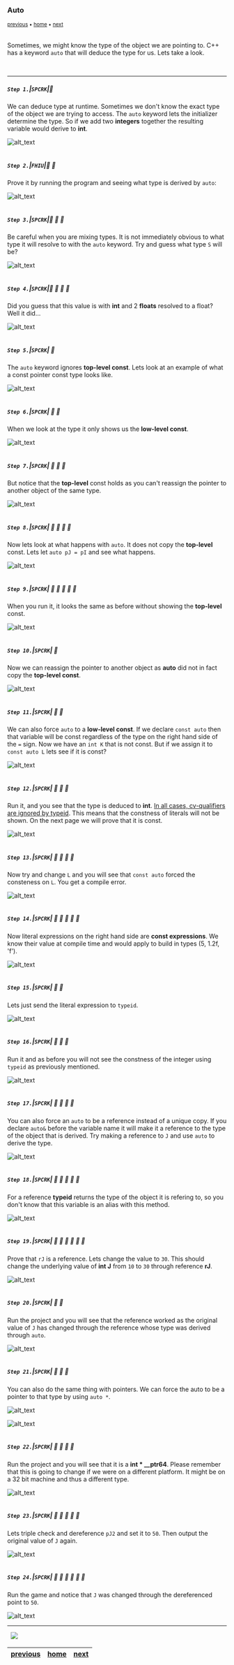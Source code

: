 <img src="https://via.placeholder.com/1000x4/45D7CA/45D7CA" alt="drawing" height="4px"/>

### Auto

<sub>[previous](../) • [home](../README.md#user-content-gms2-top-down-shooter) • [next](../)</sub>

<img src="https://via.placeholder.com/1000x4/45D7CA/45D7CA" alt="drawing" height="4px"/>

Sometimes, we might know the type of the object we are pointing to.  C++ has a keyword `auto` that will deduce the type for us.  Lets take a look.

<br>

---


##### `Step 1.`\|`SPCRK`|:small_blue_diamond:

We can deduce type at runtime.  Sometimes we don't know the exact type of the object we are trying to access.  The `auto` keyword lets the initializer determine the type.  So if we add two **integers** together the resulting variable would derive to **int**.  

![alt_text](images/autoKeyword.jpg)

<img src="https://via.placeholder.com/500x2/45D7CA/45D7CA" alt="drawing" height="2px" alt = ""/>

##### `Step 2.`\|`FHIU`|:small_blue_diamond: :small_blue_diamond: 

Prove it by running the program and seeing what type is derived by `auto`:

![alt_text](images/ProveAutoToInt.jpg)

<img src="https://via.placeholder.com/500x2/45D7CA/45D7CA" alt="drawing" height="2px" alt = ""/>

##### `Step 3.`\|`SPCRK`|:small_blue_diamond: :small_blue_diamond: :small_blue_diamond:

Be careful when you are mixing types. It is not immediately obvious to what type it will resolve to with the `auto` keyword.  Try and guess what type `S` will be?

![alt_text](images/BeCarefulWithMixedTypes.jpg)

<img src="https://via.placeholder.com/500x2/45D7CA/45D7CA" alt="drawing" height="2px" alt = ""/>

##### `Step 4.`\|`SPCRK`|:small_blue_diamond: :small_blue_diamond: :small_blue_diamond: :small_blue_diamond:

Did you guess that this value is with **int** and 2 **floats** resolved to a float?  Well it did...

![alt_text](images/DidYouGuessFloat.jpg)

<img src="https://via.placeholder.com/500x2/45D7CA/45D7CA" alt="drawing" height="2px" alt = ""/>

##### `Step 5.`\|`SPCRK`| :small_orange_diamond:

The `auto` keyword ignores **top-level const**. Lets look at an example of what a const pointer const type looks like.

![alt_text](images/AutoIgnoresTopLevelConst.jpg)

<img src="https://via.placeholder.com/500x2/45D7CA/45D7CA" alt="drawing" height="2px" alt = ""/>

##### `Step 6.`\|`SPCRK`| :small_orange_diamond: :small_blue_diamond:

 When we look at the type it only shows us the **low-level const**.

![alt_text](images/ConstConstTypeDebugger.jpg)

<img src="https://via.placeholder.com/500x2/45D7CA/45D7CA" alt="drawing" height="2px" alt = ""/>

##### `Step 7.`\|`SPCRK`| :small_orange_diamond: :small_blue_diamond: :small_blue_diamond:

But notice that the **top-level** const holds as you can't reassign the pointer to another object of the same type.

![alt_text](images/TopLevelConstHolds.jpg)

<img src="https://via.placeholder.com/500x2/45D7CA/45D7CA" alt="drawing" height="2px" alt = ""/>

##### `Step 8.`\|`SPCRK`| :small_orange_diamond: :small_blue_diamond: :small_blue_diamond: :small_blue_diamond:

Now lets look at what happens with `auto`.  It does not copy the **top-level** const.  Lets let `auto pJ = pI` and see what happens.

![alt_text](images/AutoDoesntCopyHighLevel.jpg)

<img src="https://via.placeholder.com/500x2/45D7CA/45D7CA" alt="drawing" height="2px" alt = ""/>

##### `Step 9.`\|`SPCRK`| :small_orange_diamond: :small_blue_diamond: :small_blue_diamond: :small_blue_diamond: :small_blue_diamond:

 When you run it, it looks the same as before without showing the **top-level** const.

![alt_text](images/StillLeavesOffTopLevelConst.jpg)

<img src="https://via.placeholder.com/500x2/45D7CA/45D7CA" alt="drawing" height="2px" alt = ""/>

##### `Step 10.`\|`SPCRK`| :large_blue_diamond:

Now we can reassign the pointer to another object as **auto** did not in fact copy the **top-level const**.

![alt_text](images/ProvesDidntCopyConst.jpg)

<img src="https://via.placeholder.com/500x2/45D7CA/45D7CA" alt="drawing" height="2px" alt = ""/>

##### `Step 11.`\|`SPCRK`| :large_blue_diamond: :small_blue_diamond: 

We can also force `auto` to a **low-level const**.  If we declare `const auto` then that variable will be const regardless of the type on the right hand side of the `=` sign.  Now we have an `int K` that is not const.  But if we assign it to `const auto L` lets see if it is const?

![alt_text](images/MakeAutoConst.jpg)

<img src="https://via.placeholder.com/500x2/45D7CA/45D7CA" alt="drawing" height="2px" alt = ""/>


##### `Step 12.`\|`SPCRK`| :large_blue_diamond: :small_blue_diamond: :small_blue_diamond: 

Run it, and you see that the type is deduced to **int**. [In all cases, cv-qualifiers are ignored by typeid](https://en.cppreference.com/w/cpp/language/typeid#Explanation).  This means that the constness of literals will not be shown. On the next page we will prove that it is const.

![alt_text](images/TypeInt.jpg)

<img src="https://via.placeholder.com/500x2/45D7CA/45D7CA" alt="drawing" height="2px" alt = ""/>

##### `Step 13.`\|`SPCRK`| :large_blue_diamond: :small_blue_diamond: :small_blue_diamond:  :small_blue_diamond: 

 Now try and change `L` and you will see that `const auto` forced the consteness on `L`.  You get a compile error.

![alt_text](images/ConstAutoWorked.jpg)

<img src="https://via.placeholder.com/500x2/45D7CA/45D7CA" alt="drawing" height="2px" alt = ""/>

##### `Step 14.`\|`SPCRK`| :large_blue_diamond: :small_blue_diamond: :small_blue_diamond: :small_blue_diamond:  :small_blue_diamond: 

Now literal expressions on the right hand side are **const expressions**. We know their value at compile time and would apply to build in types (5, 1.2f, 'f').  

![alt_text](images/ConstLiterals.jpg)

<img src="https://via.placeholder.com/500x2/45D7CA/45D7CA" alt="drawing" height="2px" alt = ""/>

##### `Step 15.`\|`SPCRK`| :large_blue_diamond: :small_orange_diamond: 

 Lets just send the literal expression to `typeid`.

![alt_text](images/5LiteralOutput.jpg)

<img src="https://via.placeholder.com/500x2/45D7CA/45D7CA" alt="drawing" height="2px" alt = ""/>

##### `Step 16.`\|`SPCRK`| :large_blue_diamond: :small_orange_diamond:   :small_blue_diamond: 

 Run it and as before you will not see the constness of the integer using `typeid` as previously mentioned.

![alt_text](images/LiteralConstMissing.jpg)

<img src="https://via.placeholder.com/500x2/45D7CA/45D7CA" alt="drawing" height="2px" alt = ""/>

##### `Step 17.`\|`SPCRK`| :large_blue_diamond: :small_orange_diamond: :small_blue_diamond: :small_blue_diamond:

You can also force an `auto` to be a reference instead of a unique copy.  If you declare `auto&` before the variable name it will make it a reference to the type of the object that is derived. Try making a reference to `J` and use `auto` to derive the type.

![alt_text](images/MakeAutoReference.jpg)

<img src="https://via.placeholder.com/500x2/45D7CA/45D7CA" alt="drawing" height="2px" alt = ""/>

##### `Step 18.`\|`SPCRK`| :large_blue_diamond: :small_orange_diamond: :small_blue_diamond: :small_blue_diamond: :small_blue_diamond:

For a reference **typeid** returns the type of the object it is refering to, so you don't know that this variable is an alias with this method.

![alt_text](images/RefShowsTypeOfRef.jpg)

<img src="https://via.placeholder.com/500x2/45D7CA/45D7CA" alt="drawing" height="2px" alt = ""/>

##### `Step 19.`\|`SPCRK`| :large_blue_diamond: :small_orange_diamond: :small_blue_diamond: :small_blue_diamond: :small_blue_diamond: :small_blue_diamond:

Prove that `rJ` is a reference.  Lets change the value to `30`.  This should change the underlying value of **int J** from `10` to `30` through reference **rJ**. 

![alt_text](images/ProveReference.jpg)

<img src="https://via.placeholder.com/500x2/45D7CA/45D7CA" alt="drawing" height="2px" alt = ""/>

##### `Step 20.`\|`SPCRK`| :large_blue_diamond: :large_blue_diamond:

Run the project and you will see that the reference worked as the original value of `J` has changed through the reference whose type was derived through `auto`.

![alt_text](images/RefChangedRun.jpg)

<img src="https://via.placeholder.com/500x2/45D7CA/45D7CA" alt="drawing" height="2px" alt = ""/>

##### `Step 21.`\|`SPCRK`| :large_blue_diamond: :large_blue_diamond: :small_blue_diamond:

You can also do the same thing with pointers.  We can force the auto to be a pointer to that type by using `auto *`.

![alt_text](images/ForceAutoToPointer.jpg)

![alt_text](images/RefChangedRun.jpg)

<img src="https://via.placeholder.com/500x2/45D7CA/45D7CA" alt="drawing" height="2px" alt = ""/>

##### `Step 22.`\|`SPCRK`| :large_blue_diamond: :large_blue_diamond: :small_blue_diamond: :small_blue_diamond:

Run the project and you will see that it is a **int \* __ptr64**.  Please remember that this is going to change if we were on a different platform.  It might be on a 32 bit machine and thus a different type.

![alt_text](images/intpointer.jpg)


<img src="https://via.placeholder.com/500x2/45D7CA/45D7CA" alt="drawing" height="2px" alt = ""/>

##### `Step 23.`\|`SPCRK`| :large_blue_diamond: :large_blue_diamond: :small_blue_diamond: :small_blue_diamond: :small_blue_diamond:

Lets triple check and dereference `pJ2` and set it to `50`.  Then output the original value of `J` again.

![alt_text](images/DoubleCheckPointer.jpg)

<img src="https://via.placeholder.com/500x2/45D7CA/45D7CA" alt="drawing" height="2px" alt = ""/>

##### `Step 24.`\|`SPCRK`| :large_blue_diamond: :large_blue_diamond: :small_blue_diamond: :small_blue_diamond: :small_blue_diamond: :small_blue_diamond:

Run the game and notice that `J` was changed through the dereferenced point to `50`.

![alt_text](images/PointerChangedRun.jpg)

___


<img src="https://via.placeholder.com/1000x4/dba81a/dba81a" alt="drawing" height="4px" alt = ""/>

<img src="https://via.placeholder.com/1000x100/45D7CA/000000/?text=Next Up - ADD NEXT PAGE">

<img src="https://via.placeholder.com/1000x4/dba81a/dba81a" alt="drawing" height="4px" alt = ""/>

| [previous](../)| [home](../README.md#user-content-gms2-top-down-shooter) | [next](../)|
|---|---|---|
